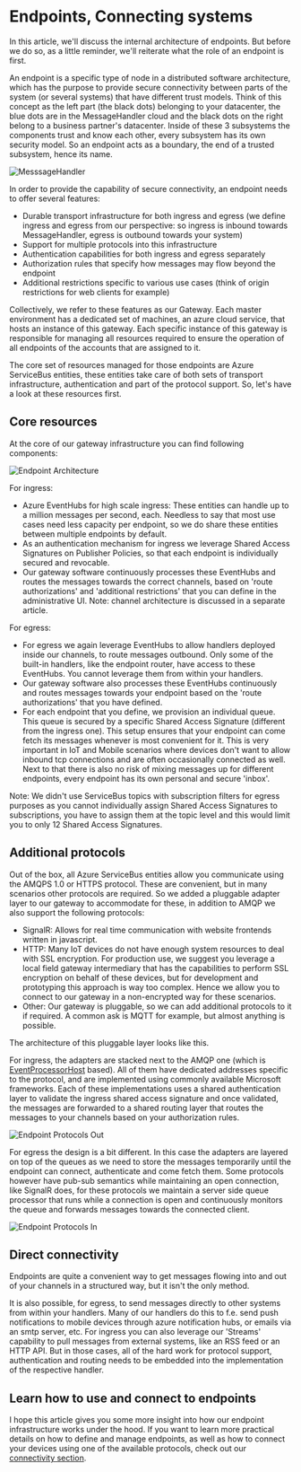 # Endpoints, Connecting systems

In this article, we'll discuss the internal architecture of endpoints. But before we do so, as a little reminder, we'll reiterate what the role of an endpoint is first.

An endpoint is a specific type of node in a distributed software architecture, which has the purpose to provide secure connectivity between parts of the system (or several systems) that have different trust models. Think of this concept as the left part (the black dots) belonging to your datacenter, the blue dots are in the MessageHandler cloud and the black dots on the right belong to a business partner's datacenter. Inside of these 3 subsystems the components trust and know each other, every subsystem has its own security model. So an endpoint acts as a boundary, the end of a trusted subsystem, hence its name.

![MesssageHandler](/documentation/images/architecture-concepts.png)

In order to provide the capability of secure connectivity, an endpoint needs to offer several features:

* Durable transport infrastructure for both ingress and egress (we define ingress and egress from our perspective: so ingress is inbound towards MessageHandler, egress is outbound towards your system)
* Support for multiple protocols into this infrastructure
* Authentication capabilities for both ingress and egress separately
* Authorization rules that specify how messages may flow beyond the endpoint
* Additional restrictions specific to various use cases (think of origin restrictions for web clients for example)

Collectively, we refer to these features as our Gateway. Each master environment has a dedicated set of machines, an azure cloud service, that hosts an instance of this gateway. Each specific instance of this gateway is responsible for managing all resources required to ensure the operation of all endpoints of the accounts that are assigned to it.

The core set of resources managed for those endpoints are Azure ServiceBus entities, these entities take care of both sets of transport infrastructure, authentication and part of the protocol support. So, let's have a look at these resources first.

## Core resources

At the core of our gateway infrastructure you can find following components:

![Endpoint Architecture](/documentation/images/architecture-endpoint.png)

For ingress:

* Azure EventHubs for high scale ingress: These entities can handle up to a million messages per second, each. Needless to say that most use cases need less capacity per endpoint, so we do share these entities between multiple endpoints by default.
* As an authentication mechanism for ingress we leverage Shared Access Signatures on Publisher Policies, so that each endpoint is individually secured and revocable.
* Our gateway software continuously processes these EventHubs and routes the messages towards the correct channels, based on 'route authorizations' and 'additional restrictions' that you can define in the administrative UI. Note: channel architecture is discussed in a separate article.

For egress:

* For egress we again leverage EventHubs to allow handlers deployed inside our channels, to route messages outbound. Only some of the built-in handlers, like the endpoint router, have access to these EventHubs. You cannot leverage them from within your handlers.
* Our gateway software also processes these EventHubs continuously and routes messages towards your endpoint based on the 'route authorizations' that you have defined.
* For each endpoint that you define, we provision an individual queue. This queue is secured by a specific Shared Access Signature (different from the ingress one). This setup ensures that your endpoint can come fetch its messages whenever is most convenient for it. This is very important in IoT and Mobile scenarios where devices don't want to allow inbound tcp connections and are often occasionally connected as well. Next to that there is also no risk of mixing messages up for different endpoints, every endpoint has its own personal and secure 'inbox'.

Note: We didn't use ServiceBus topics with subscription filters for egress purposes as you cannot individually assign Shared Access Signatures to subscriptions, you have to assign them at the topic level and this would limit you to only 12 Shared Access Signatures.

## Additional protocols

Out of the box, all Azure ServiceBus entities allow you communicate using the AMQPS 1.0 or HTTPS protocol. These are convenient, but in many scenarios other protocols are required. So we added a pluggable adapter layer to our gateway to accommodate for these, in addition to AMQP we also support the following protocols:

* SignalR: Allows for real time communication with website frontends written in javascript.
* HTTP: Many IoT devices do not have enough system resources to deal with SSL encryption. For production use, we suggest you leverage a local field gateway intermediary that has the capabilities to perform SSL encryption on behalf of these devices, but for development and prototyping this approach is way too complex. Hence we allow you to connect to our gateway in a non-encrypted way for these scenarios.
* Other: Our gateway is pluggable, so we can add additional protocols to it if required. A common ask is MQTT for example, but almost anything is possible.

The architecture of this pluggable layer looks like this.

For ingress, the adapters are stacked next to the AMQP one (which is [EventProcessorHost](https://msdn.microsoft.com/en-us/library/azure/dn789972.aspx) based). All of them have dedicated addresses specific to the protocol, and are implemented using commonly available Microsoft frameworks. Each of these implementations uses a shared authentication layer to validate the ingress shared access signature and once validated, the messages are forwarded to a shared routing layer that routes the messages to your channels based on your authorization rules.

![Endpoint Protocols Out](/documentation/images/architecture-endpoint-protocols-in.png)

For egress the design is a bit different. In this case the adapters are layered on top of the queues as we need to store the messages temporarily until the endpoint can connect, authenticate and come fetch them. Some protocols however have pub-sub semantics while maintaining an open connection, like SignalR does, for these protocols we maintain a server side queue processor that runs while a connection is open and continuously monitors the queue and forwards messages towards the connected client.

![Endpoint Protocols In](/documentation/images/architecture-endpoint-protocols-out.png)

## Direct connectivity

Endpoints are quite a convenient way to get messages flowing into and out of your channels in a structured way, but it isn't the only method. 

It is also possible, for egress, to send messages directly to other systems from within your handlers. Many of our handlers do this to f.e. send push notifications to mobile devices through azure notification hubs, or emails via an smtp server, etc. For ingress you can also leverage our 'Streams' capability to pull messages from external systems, like an RSS feed or an HTTP API. But in those cases, all of the hard work for protocol support, authentication and routing needs to be embedded into the implementation of the respective handler.

## Learn how to use and connect to endpoints

I hope this article gives you some more insight into how our endpoint infrastructure works under the hood. If you want to learn more practical details on how to define and manage endpoints, as well as how to connect your devices using one of the available protocols, check out our [connectivity section](http://www.messagehandler.net/documentation/connectivity).